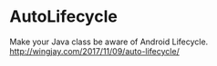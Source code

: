# AutoLifecycle
Make your Java class be aware of Android Lifecycle. http://wingjay.com/2017/11/09/auto-lifecycle/

